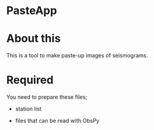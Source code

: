 # PasteApp

# About this

This is a tool to make paste-up images of seismograms.

# Required

You need to prepare these files;
* station list

* files that can be read with ObsPy
